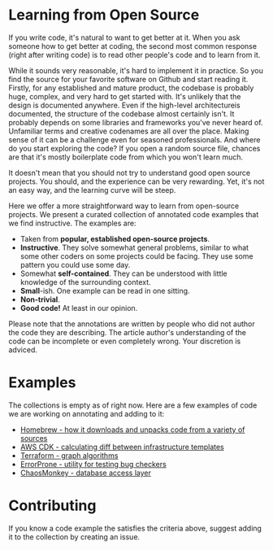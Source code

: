 # Learning from Open Source

If you write code, it's natural to want to get better at it. When you ask someone how to get better at coding, the second most common response (right after writing code) is to read other people's code and to learn from it.

While it sounds very reasonable, it's hard to implement it in practice. So you find the source for your favorite software on Github and start reading it. Firstly, for any established and mature product, the codebase is probably huge, complex, and very hard to get started with. It's unlikely that the design is documented anywhere. Even if the high-level architectureis documented, the structure of the codebase almost certainly isn't. It probably depends on some libraries and frameworks you've never heard of. Unfamiliar terms and creative codenames are all over the place. Making sense of it can be a challenge even for seasoned professionals. And where do you start exploring the code? If you open a random source file, chances are that it's mostly boilerplate code from which you won't learn much.

It doesn't mean that you should not try to understand good open source projects. You should, and the experience can be very rewarding. Yet, it's not an easy way, and the learning curve will be steep. 

Here we offer a more straightforward way to learn from open-source projects. We present a curated collection of annotated code examples that we find instructive. The examples are:
* Taken from **popular, established open-source projects**.
* **Instructive**. They solve somewhat general problems, similar to what some other coders on some projects could be facing. They use some pattern you could use some day.
* Somewhat **self-contained**. They can be understood with little knowledge of the surrounding context.
* **Small**-ish. One example can be read in one sitting.
* **Non-trivial**.
* **Good code!** At least in our opinion.

Please note that the annotations are written by people who did not author the code they are describing. The article author's understanding of the code can be incomplete or even completely wrong. Your discretion is adviced.

# Examples

The collections is empty as of right now. Here are a few examples of code we are working on annotating and adding to it:
* [Homebrew - how it downloads and unpacks code from a variety of sources](https://github.com/Homebrew/brew/blob/master/Library/Homebrew/download_strategy.rb)
* [AWS CDK - calculating diff between infrastructure templates](https://github.com/aws/aws-cdk/tree/master/packages/%40aws-cdk/cloudformation-diff)
* [Terraform - graph algorithms](https://github.com/hashicorp/terraform/blob/main/internal/dag/dag.go)
* [ErrorProne - utility for testing bug checkers](https://github.com/google/error-prone/blob/master/test_helpers/src/main/java/com/google/errorprone/CompilationTestHelper.java)
* [ChaosMonkey - database access layer](https://github.com/Netflix/chaosmonkey/blob/master/mysql/mysql.go)

# Contributing

If you know a code example the satisfies the criteria above, suggest adding it to the collection by creating an issue.
